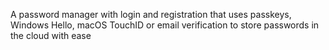 A password manager with login and registration that uses passkeys, Windows Hello, macOS TouchID or email verification to store passwords in the cloud with ease